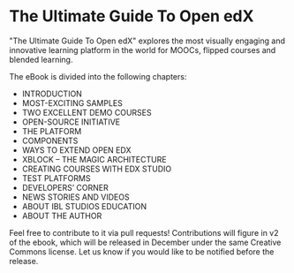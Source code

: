 The Ultimate Guide To Open edX
==============================

"The Ultimate Guide To Open edX" explores the most visually engaging and innovative learning platform in the world for MOOCs, flipped courses and blended learning.

The eBook is divided into the following chapters:
* INTRODUCTION
* MOST-EXCITING SAMPLES
* TWO EXCELLENT DEMO COURSES
* OPEN-SOURCE INITIATIVE
* THE PLATFORM
* COMPONENTS
* WAYS TO EXTEND OPEN EDX
* XBLOCK – THE MAGIC ARCHITECTURE
* CREATING COURSES WITH EDX STUDIO
* TEST PLATFORMS 
* DEVELOPERS’ CORNER
* NEWS STORIES AND VIDEOS
* ABOUT IBL STUDIOS EDUCATION 
* ABOUT THE AUTHOR

Feel free to contribute to it via pull requests! Contributions will figure in v2 of the ebook, which will be released in December under the same Creative Commons license. Let us know if you would like to be notified before the release.
